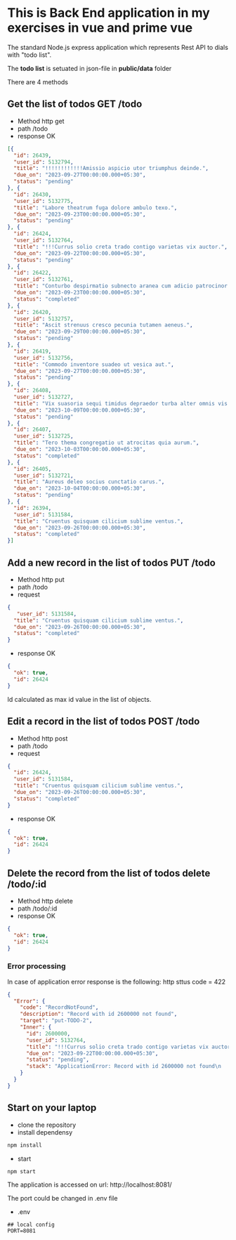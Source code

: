 # This is Back End application in my exercises in vue and prime vue

The standard Node.js express application which represents Rest API to dials with "todo list".

The **todo list** is setuated in json-file in **public/data** folder

There are 4 methods

## Get the  list  of todos **GET /todo**

- Method http get
- path /todo
- response OK

```json
[{
  "id": 26439,
  "user_id": 5132794,
  "title": "!!!!!!!!!!!!Amissio aspicio utor triumphus deinde.",
  "due_on": "2023-09-27T00:00:00.000+05:30",
  "status": "pending"
}, {
  "id": 26430,
  "user_id": 5132775,
  "title": "Labore theatrum fuga dolore ambulo texo.",
  "due_on": "2023-09-23T00:00:00.000+05:30",
  "status": "pending"
}, {
  "id": 26424,
  "user_id": 5132764,
  "title": "!!!Currus solio creta trado contigo varietas vix auctor.",
  "due_on": "2023-09-22T00:00:00.000+05:30",
  "status": "pending"
}, {
  "id": 26422,
  "user_id": 5132761,
  "title": "Conturbo despirmatio subnecto aranea cum adicio patrocinor coma tenus.",
  "due_on": "2023-09-23T00:00:00.000+05:30",
  "status": "completed"
}, {
  "id": 26420,
  "user_id": 5132757,
  "title": "Ascit strenuus cresco pecunia tutamen aeneus.",
  "due_on": "2023-09-29T00:00:00.000+05:30",
  "status": "pending"
}, {
  "id": 26419,
  "user_id": 5132756,
  "title": "Commodo inventore suadeo ut vesica aut.",
  "due_on": "2023-09-27T00:00:00.000+05:30",
  "status": "pending"
}, {
  "id": 26408,
  "user_id": 5132727,
  "title": "Vix suasoria sequi timidus depraedor turba alter omnis vis.",
  "due_on": "2023-10-09T00:00:00.000+05:30",
  "status": "pending"
}, {
  "id": 26407,
  "user_id": 5132725,
  "title": "Tero thema congregatio ut atrocitas quia aurum.",
  "due_on": "2023-10-03T00:00:00.000+05:30",
  "status": "completed"
}, {
  "id": 26405,
  "user_id": 5132721,
  "title": "Aureus deleo socius cunctatio carus.",
  "due_on": "2023-10-04T00:00:00.000+05:30",
  "status": "pending"
}, {
  "id": 26394,
  "user_id": 5131584,
  "title": "Cruentus quisquam cilicium sublime ventus.",
  "due_on": "2023-09-26T00:00:00.000+05:30",
  "status": "completed"
}]
```

## Add a new record in the  list  of todos **PUT /todo**

- Method http put
- path /todo
- request

``` json
{
   "user_id": 5131584,
  "title": "Cruentus quisquam cilicium sublime ventus.",
  "due_on": "2023-09-26T00:00:00.000+05:30",
  "status": "completed"
}

```
- response OK

```json
{
  "ok": true,
  "id": 26424
}

```

Id calculated  as max id value in the list of objects.


## Edit a  record in the  list  of todos **POST /todo**

- Method http post
- path /todo
- request

``` json
{
  "id": 26424,
  "user_id": 5131584,
  "title": "Cruentus quisquam cilicium sublime ventus.",
  "due_on": "2023-09-26T00:00:00.000+05:30",
  "status": "completed"
}

```
- response OK

```json
{
  "ok": true,
  "id": 26424
}

```

## Delete the  record  from the list of todos **delete /todo/:id**

- Method http delete
- path /todo/:id
- response OK

```json
{
  "ok": true,
  "id": 26424
}

```

### Error processing

In case of application error response is the following:
http sttus code = 422

```json
{
  "Error": {
    "code": "RecordNotFound",
    "description": "Record with id 2600000 not found",
    "target": "put-TODO-2",
    "Inner": {
      "id": 2600000,
      "user_id": 5132764,
      "title": "!!!Currus solio creta trado contigo varietas vix auctor.",
      "due_on": "2023-09-22T00:00:00.000+05:30",
      "status": "pending",
      "stack": "ApplicationError: Record with id 2600000 not found\n    at \\routes\\todo.js:171:15\n    at Layer.handle [as handle_request] (\\node_modules\\express\\lib\\router\\layer.js:95:5)\n    at next" 
    }
  }
}

```

## Start on your laptop

- clone the repository
- install dependensy

```bash
npm install
```
- start 

```bash
npm start
```

The application is accessed on url: http://localhost:8081/

The port could be changed  in .env file

- .env

```text
## local config
PORT=8081

```

